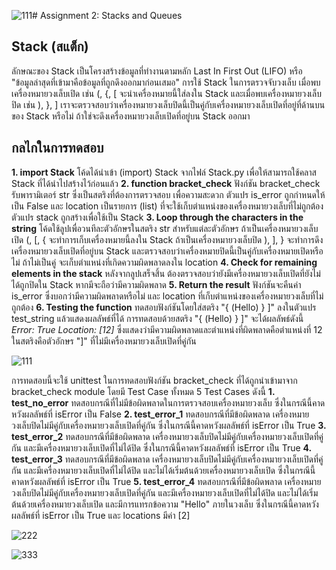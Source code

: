 ![111](https://github.com/srpp0717/Data-Structures/assets/148683906/99663ac5-1647-4230-a7e2-fa1cf6a73ced)# Assignment 2: Stacks and Queues

## Stack (สแต็ก)
ลักษณะของ Stack เป็นโครงสร้างข้อมูลที่ทำงานตามหลัก Last In First Out (LIFO) หรือ "ข้อมูลล่าสุดที่เข้ามาคือข้อมูลที่ถูกดึงออกมาก่อนเสมอ"
การใช้ Stack ในการตรวจจับวงเล็บ เมื่อพบเครื่องหมายวงเล็บเปิด เช่น (, {, [ จะนำเครื่องหมายนี้ใส่ลงใน Stack และเมื่อพบเครื่องหมายวงเล็บปิด เช่น ), }, ] เราจะตรวจสอบว่าเครื่องหมายวงเล็บปิดนี้เป็นคู่กับเครื่องหมายวงเล็บเปิดที่อยู่ที่ด้านบนของ Stack หรือไม่ ถ้าใช่จะดึงเครื่องหมายวงเล็บเปิดที่อยู่บน Stack ออกมา

## กลไกในการทดสอบ
**1. import Stack** โค้ดได้นำเข้า (import) Stack จากไฟล์ Stack.py เพื่อให้สามารถใช้คลาส Stack ที่ได้นำไปสร้างไว้ก่อนแล้ว
**2. function bracket_check** ฟังก์ชัน bracket_check รับพารามิเตอร์ str ซึ่งเป็นสตริงที่ต้องการตรวจสอบ เพื่อความสะดวก ตัวแปร is_error ถูกกำหนดให้เป็น False และ location เป็นรายการ (list) ที่จะใช้เก็บตำแหน่งของเครื่องหมายวงเล็บที่ไม่ถูกต้อง ตัวแปร stack ถูกสร้างเพื่อใช้เป็น Stack
**3. Loop through the characters in the string** โค้ดใช้ลูปเพื่อวนทีละตัวอักษรในสตริง str สำหรับแต่ละตัวอักษร
  ถ้าเป็นเครื่องหมายวงเล็บเปิด (, [, { จะทำการเก็บเครื่องหมายนี้ลงใน Stack
  ถ้าเป็นเครื่องหมายวงเล็บปิด ), ], } จะทำการดึงเครื่องหมายวงเล็บเปิดที่อยู่บน Stack และตรวจสอบว่าเครื่องหมายปิดนี้เป็นคู่กับเครื่องหมายเปิดหรือไม่ ถ้าไม่เป็นคู่ จะเก็บตำแหน่งที่เกิดความผิดพลาดลงใน location
**4. Check for remaining elements in the stack** หลังจากลูปเสร็จสิ้น ต้องตรวจสอบว่ายังมีเครื่องหมายวงเล็บเปิดที่ยังไม่ได้ถูกปิดใน Stack หากมีจะถือว่ามีความผิดพลาด
**5. Return the result** ฟังก์ชันจะคืนค่า is_error ซึ่งบอกว่ามีความผิดพลาดหรือไม่ และ location ที่เก็บตำแหน่งของเครื่องหมายวงเล็บที่ไม่ถูกต้อง
**6. Testing the function** ทดสอบฟังก์ชันโดยใส่สตริง "{ (Hello) } ]" ลงในตัวแปร test_string แล้วแสดงผลลัพธ์ที่ได้
การทดสอบด้วยสตริง "{ (Hello) } ]" จะได้ผลลัพธ์ดังนี้ 
*Error: True*
*Location:  [12]*
ซึ่งแสดงว่ามีความผิดพลาดและตำแหน่งที่ผิดพลาดคือตำแหน่งที่ 12 ในสตริงคือตัวอักษร "]" ที่ไม่มีเครื่องหมายวงเล็บเปิดที่คู่กัน

![111](https://github.com/srpp0717/Data-Structures/assets/148683906/b5ebb1bc-3c02-4a37-9fbd-8cbd66761226)

การทดสอบนี้จะใช้ unittest ในการทดสอบฟังก์ชัน bracket_check ที่ได้ถูกนำเข้ามาจาก bracket_check module โดยมี Test Case ทั้งหมด 5 Test Cases ดังนี้
**1. test_no_error** ทดสอบกรณีที่ไม่มีข้อผิดพลาดในการตรวจสอบเครื่องหมายวงเล็บ ซึ่งในกรณีนี้คาดหวังผลลัพธ์ที่ isError เป็น False
**2. test_error_1** ทดสอบกรณีที่มีข้อผิดพลาด เครื่องหมายวงเล็บปิดไม่มีคู่กับเครื่องหมายวงเล็บเปิดที่คู่กัน ซึ่งในกรณีนี้คาดหวังผลลัพธ์ที่ isError เป็น True
**3. test_error_2** ทดสอบกรณีที่มีข้อผิดพลาด เครื่องหมายวงเล็บปิดไม่มีคู่กับเครื่องหมายวงเล็บเปิดที่คู่กัน และมีเครื่องหมายวงเล็บเปิดที่ไม่ได้ปิด ซึ่งในกรณีนี้คาดหวังผลลัพธ์ที่ isError เป็น True
**4. test_error_3** ทดสอบกรณีที่มีข้อผิดพลาด เครื่องหมายวงเล็บปิดไม่มีคู่กับเครื่องหมายวงเล็บเปิดที่คู่กัน และมีเครื่องหมายวงเล็บเปิดที่ไม่ได้ปิด และไม่ได้เริ่มต้นด้วยเครื่องหมายวงเล็บเปิด ซึ่งในกรณีนี้คาดหวังผลลัพธ์ที่ isError เป็น True
**5. test_error_4** ทดสอบกรณีที่มีข้อผิดพลาด เครื่องหมายวงเล็บปิดไม่มีคู่กับเครื่องหมายวงเล็บเปิดที่คู่กัน และมีเครื่องหมายวงเล็บเปิดที่ไม่ได้ปิด และไม่ได้เริ่มต้นด้วยเครื่องหมายวงเล็บเปิด และมีการแทรกข้อความ "Hello" ภายในวงเล็บ ซึ่งในกรณีนี้คาดหวังผลลัพธ์ที่ isError เป็น True และ locations มีค่า [2]

![222](https://github.com/srpp0717/Data-Structures/assets/148683906/cd4506df-2a59-480c-a933-8214b2e59eca)

![333](https://github.com/srpp0717/Data-Structures/assets/148683906/29a69bde-31a2-4074-b28e-1515281dd949)

